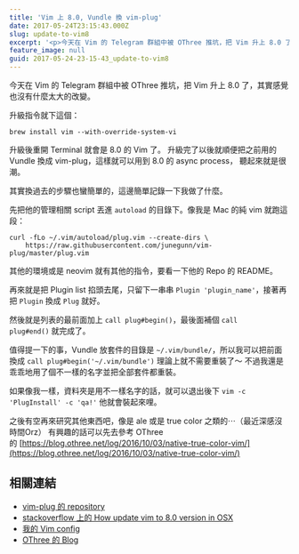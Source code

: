```yaml
---
title: 'Vim 上 8.0, Vundle 換 vim-plug'
date: 2017-05-24T23:15:43.000Z
slug: update-to-vim8
excerpt: '<p>今天在 Vim 的 Telegram 群組中被 OThree 推坑，把 Vim 升上 8.0 了，其實感覺也沒&#8230;</p> '
feature_image: null
guid: 2017-05-24-23-15-43_update-to-vim8
---
```

今天在 Vim 的 Telegram 群組中被 OThree 推坑，把 Vim 升上 8.0 了，其實感覺也沒有什麼太大的改變。

升級指令就下這個：

    brew install vim --with-override-system-vi

升級後重開 Terminal 就會是 8.0 的 Vim 了。 升級完了以後就順便把之前用的 Vundle 換成 vim-plug，這樣就可以用到 8.0 的 async process， 聽起來就是很潮。

其實換過去的步驟也蠻簡單的，這邊簡單記錄一下我做了什麼。

先把他的管理相關 script 丟進 `autoload` 的目錄下。像我是 Mac 的純 vim 就跑這 段：

    curl -fLo ~/.vim/autoload/plug.vim --create-dirs \
        https://raw.githubusercontent.com/junegunn/vim-plug/master/plug.vim

其他的環境或是 neovim 就有其他的指令，要看一下他的 Repo 的 README。

再來就是把 Plugin list 掐頭去尾，只留下一串串 `Plugin 'plugin_name'`，接著再把 `Plugin` 換成 `Plug` 就好。

然後就是列表的最前面加上 `call plug#begin()`，最後面補個 `call plug#end()` 就完成了。

值得提一下的事，Vundle 放套件的目錄是 `~/.vim/bundle/`，所以我可以把前面換成 `call plug#begin('~/.vim/bundle')` 理論上就不需要重裝了～ 不過我還是乖乖地用了個不一樣的名字並把全部套件都重裝。

如果像我一樣，資料夾是用不一樣名字的話，就可以退出後下 `vim -c 'PlugInstall' -c 'qa!'` 他就會裝起來哩。

之後有空再來研究其他東西吧，像是 ale 或是 true color 之類的⋯（最近深感沒時間Orz） 有興趣的話可以先去參考 OThree 的 [https://blog.othree.net/log/2016/10/03/native-true-color-vim/](https://blog.othree.net/log/2016/10/03/native-true-color-vim/)

相關連結
----

*   [vim-plug 的 repository](https://github.com/junegunn/vim-plug)
*   [stackoverflow 上的 How update vim to 8.0 version in OSX](https://stackoverflow.com/questions/39861793/how-update-vim-to-8-0-version-in-osx)
*   [我的 Vim config](https://github.com/wildskyf/vim.d)
*   [OThree 的 Blog](https://blog.othree.net/)
